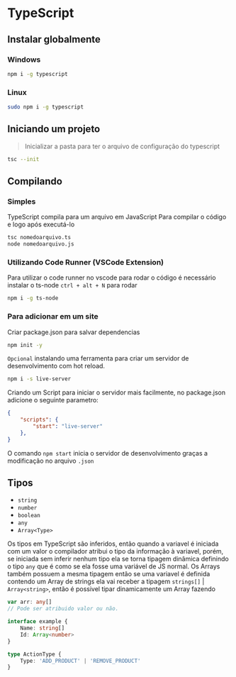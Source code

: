 # TypeScript

## Instalar globalmente

### Windows
```bash
npm i -g typescript
```

### Linux
```bash
sudo npm i -g typescript
```

## Iniciando um projeto
> Inicializar a pasta para ter o arquivo de configuração do typescript
```bash
tsc --init
```

## Compilando

### Simples
TypeScript compila para um arquivo em JavaScript
Para compilar o código e logo após executá-lo 
```bash
tsc nomedoarquivo.ts
node nomedoarquivo.js
```
### Utilizando Code Runner (VSCode Extension)
Para utilizar o code runner no vscode para rodar o código é necessário instalar o ts-node `ctrl + alt + N` para rodar
```bash
npm i -g ts-node
```

### Para adicionar em um site
Criar package.json para salvar dependencias
```bash
npm init -y
```

`Opcional` instalando uma ferramenta para criar um servidor de desenvolvimento com hot reload.
```bash
npm i -s live-server
```
Criando um Script para iniciar o servidor mais facilmente, no package.json adicione o seguinte parametro:
```json
{
    "scripts": {
        "start": "live-server"
    },
}
```
O comando `npm start` inicia o servidor de desenvolvimento graças a modificação no arquivo `.json`

## Tipos

- `string`
- `number`
- `boolean`
- `any`
- `Array<Type>`

Os tipos em TypeScript são inferidos, então quando a variavel é iniciada com um valor o compilador atribui o tipo da informação à variavel, porém, se iniciada sem inferir nenhum tipo ela se torna tipagem dinâmica definindo o tipo `any` que é como se ela fosse uma variável de JS normal.
Os Arrays também possuem a mesma tipagem então se uma variavel é definida contendo um Array de strings ela vai receber a tipagem `strings[]` | `Array<string>`, então é possivel tipar dinamicamente um Array fazendo
```typescript
var arr: any[]
// Pode ser atribuido valor ou não.
```

```typescript
interface example {
	Name: string[]
	Id: Array<number>
}

type ActionType {
	Type: 'ADD_PRODUCT' | 'REMOVE_PRODUCT'
}
```